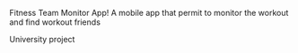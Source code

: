 Fitness Team Monitor App!
A mobile app that permit to monitor the workout and find workout friends


University project 
